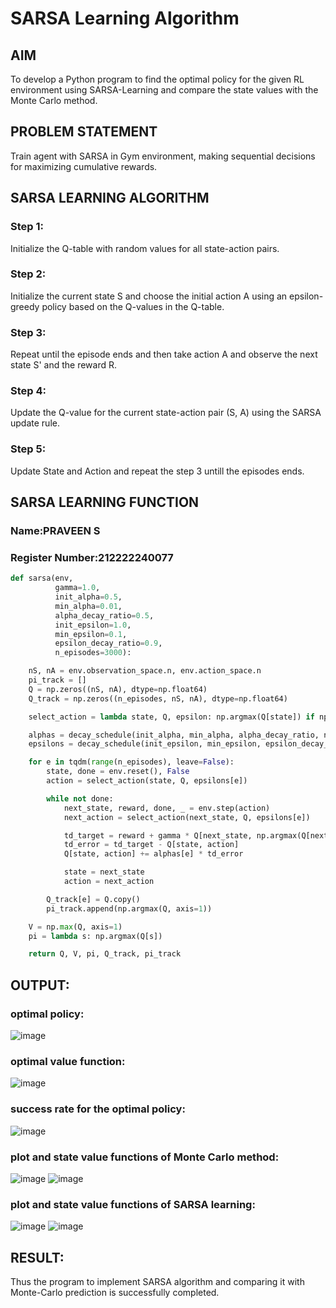 # SARSA Learning Algorithm

## AIM
To develop a Python program to find the optimal policy for the given RL environment using SARSA-Learning and compare the state values with the Monte Carlo method.

## PROBLEM STATEMENT
Train agent with SARSA in Gym environment, making sequential decisions for maximizing cumulative rewards.

## SARSA LEARNING ALGORITHM
### Step 1:
Initialize the Q-table with random values for all state-action pairs.

### Step 2:
Initialize the current state S and choose the initial action A using an epsilon-greedy policy based on the Q-values in the Q-table.

### Step 3:
Repeat until the episode ends and then take action A and observe the next state S' and the reward R.

### Step 4:
Update the Q-value for the current state-action pair (S, A) using the SARSA update rule.

### Step 5:
Update State and Action and repeat the step 3 untill the episodes ends.

## SARSA LEARNING FUNCTION


### Name:PRAVEEN S
### Register Number:212222240077

```PYTHON
def sarsa(env,
          gamma=1.0,
          init_alpha=0.5,
          min_alpha=0.01,
          alpha_decay_ratio=0.5,
          init_epsilon=1.0,
          min_epsilon=0.1,
          epsilon_decay_ratio=0.9,
          n_episodes=3000):

    nS, nA = env.observation_space.n, env.action_space.n
    pi_track = []
    Q = np.zeros((nS, nA), dtype=np.float64)
    Q_track = np.zeros((n_episodes, nS, nA), dtype=np.float64)

    select_action = lambda state, Q, epsilon: np.argmax(Q[state]) if np.random.random() > epsilon else np.random.randint(len(Q[state]))

    alphas = decay_schedule(init_alpha, min_alpha, alpha_decay_ratio, n_episodes)
    epsilons = decay_schedule(init_epsilon, min_epsilon, epsilon_decay_ratio, n_episodes)

    for e in tqdm(range(n_episodes), leave=False):
        state, done = env.reset(), False
        action = select_action(state, Q, epsilons[e])

        while not done:
            next_state, reward, done, _ = env.step(action)
            next_action = select_action(next_state, Q, epsilons[e])

            td_target = reward + gamma * Q[next_state, np.argmax(Q[next_state])] * (1 - done)
            td_error = td_target - Q[state, action]
            Q[state, action] += alphas[e] * td_error

            state = next_state
            action = next_action

        Q_track[e] = Q.copy()
        pi_track.append(np.argmax(Q, axis=1))

    V = np.max(Q, axis=1)
    pi = lambda s: np.argmax(Q[s])

    return Q, V, pi, Q_track, pi_track
```

## OUTPUT:
### optimal policy:
![image](https://github.com/user-attachments/assets/940d1197-47ab-44b7-975c-c2fb2928e7f5)

### optimal value function:
![image](https://github.com/user-attachments/assets/47c7dadb-cc2f-4113-a274-43c92becc9b7)

### success rate for the optimal policy:
![image](https://github.com/user-attachments/assets/72c8c3f4-dbf9-44c2-9d7a-7743b016367b)


### plot and state value functions of Monte Carlo method:
![image](https://github.com/user-attachments/assets/ab98d4c9-62d3-41da-beb2-a16e15a448ff)
![image](https://github.com/user-attachments/assets/54a49704-2fe5-4447-afb2-39bad2fc8b23)

### plot and state value functions of SARSA learning:
![image](https://github.com/user-attachments/assets/dc586e44-b852-4fb9-aa7e-9d7a26201bc8)
![image](https://github.com/user-attachments/assets/c204feba-d8be-4fae-992c-79dd393b4129)


## RESULT:

Thus the program to implement SARSA algorithm and comparing it with Monte-Carlo prediction is successfully completed.
